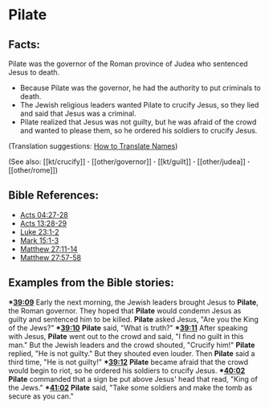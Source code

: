 # Pilate #

## Facts: ##

Pilate was the governor of the Roman province of Judea who sentenced Jesus to death.

* Because Pilate was the governor, he had the authority to put criminals to death.
* The Jewish religious leaders wanted Pilate to crucify Jesus, so they lied and said that Jesus was a criminal.
* Pilate realized that Jesus was not guilty, but he was afraid of the crowd and wanted to please them, so he ordered his soldiers to crucify Jesus.

(Translation suggestions: [How to Translate Names](en/ta-vol1/translate/man/translate-names))

(See also: [[kt/crucify]] **·** [[other/governor]] **·** [[kt/guilt]] **·** [[other/judea]] **·** [[other/rome]])

## Bible References: ##

* [Acts 04:27-28](en/tn/act/help/04/27)
* [Acts 13:28-29](en/tn/act/help/13/28)
* [Luke 23:1-2](en/tn/luk/help/23/01)
* [Mark 15:1-3](en/tn/mrk/help/15/01)
* [Matthew 27:11-14](en/tn/mat/help/27/11)
* [Matthew 27:57-58](en/tn/mat/help/27/57)

## Examples from the Bible stories: ##

  __*[39:09](en/tn/obs/help/39/09)__ Early the next morning, the Jewish leaders brought Jesus to __Pilate__, the Roman governor. They hoped that __Pilate__ would condemn Jesus as guilty and sentenced him to be killed. __Pilate__ asked Jesus, "Are you the King of the Jews?"
  __*[39:10](en/tn/obs/help/39/10)__ __Pilate__ said, "What is truth?"
  __*[39:11](en/tn/obs/help/39/11)__ After speaking with Jesus, __Pilate__ went out to the crowd and said, "I find no guilt in this man." But the Jewish leaders and the crowd shouted, "Crucify him!" __Pilate__ replied, "He is not guilty." But they shouted even louder. Then __Pilate__ said a third time, "He is not guilty!"
  __*[39:12](en/tn/obs/help/39/12)__ __Pilate__ became afraid that the crowd would begin to riot, so he ordered his soldiers to crucify Jesus.
  __*[40:02](en/tn/obs/help/40/02)__ __Pilate__ commanded that a sign be put above Jesus' head that read, "King of the Jews."
  __*[41:02](en/tn/obs/help/41/02)__ __Pilate__ said, "Take some soldiers and make the tomb as secure as you can."